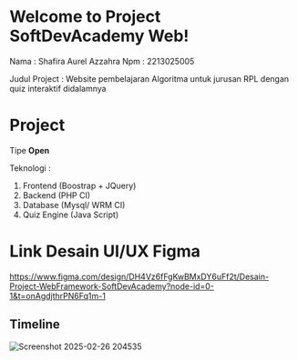 # Welcome to Project SoftDevAcademy Web!

Nama : Shafira Aurel Azzahra
Npm : 2213025005

Judul Project : Website pembelajaran Algoritma untuk jurusan RPL dengan quiz interaktif didalamnya

# Project

Tipe **Open**

Teknologi :

1.  Frontend (Boostrap + JQuery)
2.  Backend (PHP CI)
3.  Database (Mysql/ WRM CI)
4.  Quiz Engine (Java Script)

# Link Desain UI/UX Figma

https://www.figma.com/design/DH4Vz6fFgKwBMxDY6uFf2t/Desain-Project-WebFramework-SoftDevAcademy?node-id=0-1&t=onAgdjthrPN6Fq1m-1

## Timeline

![Screenshot 2025-02-26 204535](https://github.com/user-attachments/assets/e9798d05-f1f7-4123-b882-b085ee038d34)
